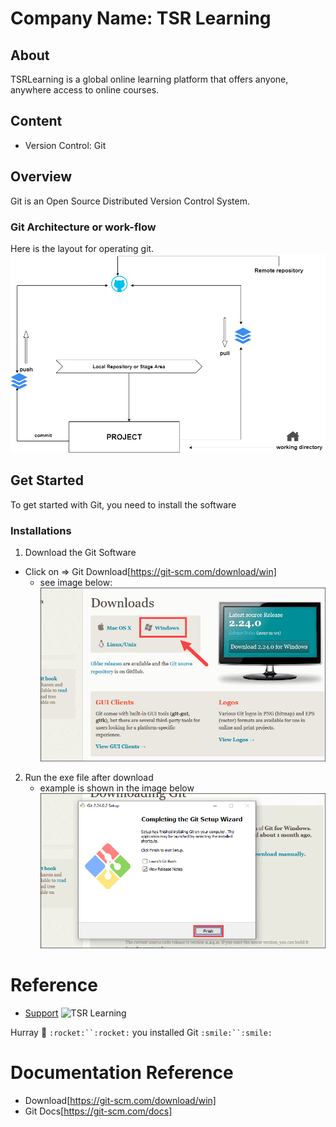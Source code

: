 # Company Name: TSR Learning
## About
TSRLearning is a global online learning platform that offers anyone, anywhere access to online courses.

## Content
- Version Control: Git

## Overview
Git is an Open Source Distributed Version Control System.

### Git Architecture or work-flow
Here is the layout for operating git.
![Git](images/picture-3.png)

## Get Started
To get started with Git, you need to install the software

### Installations
1. Download the Git Software
- Click on => Git Download[https://git-scm.com/download/win]
    - see image below:
    ![Click Windows to Download Git](images/picture-1.png)

2. Run the exe file after download
   - example is shown in the image below
   ![Click finish to install Exe file](images/picture-2.png)


# Reference
  - [Support](mailto:info@tsrlearning.io)
    ![TSR Learning](www.tsrlearning.io)

Hurray :rocket: `:rocket:``:rocket:` you installed Git `:smile:``:smile:`

# Documentation Reference
- Download[https://git-scm.com/download/win]
- Git Docs[https://git-scm.com/docs]
